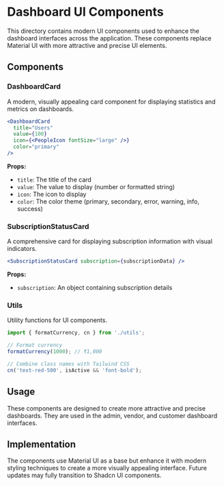 # Dashboard UI Components

This directory contains modern UI components used to enhance the dashboard interfaces across the application. These components replace Material UI with more attractive and precise UI elements.

## Components

### DashboardCard

A modern, visually appealing card component for displaying statistics and metrics on dashboards.

```jsx
<DashboardCard 
  title="Users" 
  value={100} 
  icon={<PeopleIcon fontSize="large" />} 
  color="primary" 
/>
```

**Props:**
- `title`: The title of the card
- `value`: The value to display (number or formatted string)
- `icon`: The icon to display
- `color`: The color theme (primary, secondary, error, warning, info, success)

### SubscriptionStatusCard

A comprehensive card for displaying subscription information with visual indicators.

```jsx
<SubscriptionStatusCard subscription={subscriptionData} />
```

**Props:**
- `subscription`: An object containing subscription details

### Utils

Utility functions for UI components.

```jsx
import { formatCurrency, cn } from './utils';

// Format currency
formatCurrency(1000); // ₹1,000

// Combine class names with Tailwind CSS
cn('text-red-500', isActive && 'font-bold');
```

## Usage

These components are designed to create more attractive and precise dashboards. They are used in the admin, vendor, and customer dashboard interfaces.

## Implementation

The components use Material UI as a base but enhance it with modern styling techniques to create a more visually appealing interface. Future updates may fully transition to Shadcn UI components.
